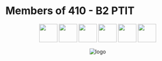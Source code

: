 # Members of 410 - B2 PTIT
<p align="center">
<a href="https://github.com/Haidzls"><img src="https://avatars.githubusercontent.com/u/126528259?v=4" width="50" height="50"></a>
<a href="https://github.com/Haidzls"><img src="https://avatars.githubusercontent.com/u/126528259?v=4" width="50" height="50"></a>
<a href="https://github.com/Haidzls"><img src="https://avatars.githubusercontent.com/u/126528259?v=4" width="50" height="50"></a>
<a href="https://github.com/Haidzls"><img src="https://avatars.githubusercontent.com/u/126528259?v=4" width="50" height="50"></a>
<a href="https://github.com/Haidzls"><img src="https://avatars.githubusercontent.com/u/126528259?v=4" width="50" height="50"></a>
<a href="https://github.com/Haidzls"><img src="https://avatars.githubusercontent.com/u/126528259?v=4" width="50" height="50"></a>
</p>

<p align="center">
<img src="https://github.com/thanhquyet24ptit/410_server/blob/main/public/images/title-logo.png" alt="logo">
